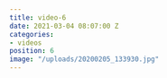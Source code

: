 ```yaml
---
title: video-6
date: 2021-03-04 08:07:00 Z
categories:
- videos
position: 6
image: "/uploads/20200205_133930.jpg"
---
```


